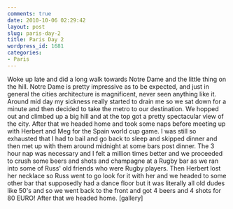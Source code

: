 ```yaml
---
comments: true
date: 2010-10-06 02:29:42
layout: post
slug: paris-day-2
title: Paris Day 2
wordpress_id: 1681
categories:
- Paris
---
```


Woke up late and did a long walk towards Notre Dame and the little thing on the hill.  Notre Dame is pretty impressive as to be expected, and just in general the cities architecture is magnificent, never seen anything like it.  Around mid day my sickness really started to drain me so we sat down for a minute and then decided to take the metro to our destination.  We hopped out and climbed up a big hill and at the top got a pretty spectacular view of the city.  After that we headed home and took some naps before meeting up with Herbert and Meg for the Spain world cup game.  I was still so exhausted that I had to bail and go back to sleep and skipped dinner and then met up with them around midnight at some bars post dinner.  The 3 hour nap was necessary and I felt a million times better and we proceeded to crush some beers and shots and champagne at a Rugby bar as we ran into some of Russ' old friends who were Rugby players.  Then Herbert lost her necklace so Russ went to go look for it with her and we headed to some other bar that supposedly had a dance floor but it was literally all old dudes like 50's and so we went back to the front and got 4 beers and 4 shots for 80 EURO!  After that we headed home.
[gallery]
